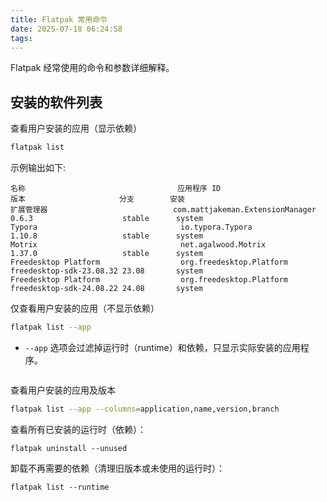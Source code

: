 ```yaml
---
title: Flatpak 常用命令
date: 2025-07-18 06:24:58
tags:
---
```


Flatpak 经常使用的命令和参数详细解释。

<!-- more -->


## 安装的软件列表

查看用户安装的应用（显示依赖）

```bash
flatpak list 
```

示例输出如下:

```
名称                                  应用程序 ID                         版本                     分支        安装
扩展管理器                            com.mattjakeman.ExtensionManager    0.6.3                    stable      system
Typora                                io.typora.Typora                    1.10.8                   stable      system
Motrix                                net.agalwood.Motrix                 1.37.0                   stable      system
Freedesktop Platform                  org.freedesktop.Platform            freedesktop-sdk-23.08.32 23.08       system
Freedesktop Platform                  org.freedesktop.Platform            freedesktop-sdk-24.08.22 24.08       system
```

仅查看用户安装的应用（不显示依赖）

```bash
flatpak list --app
```

- `--app` 选项会过滤掉运行时（runtime）和依赖，只显示实际安装的应用程序。


```

```


 查看用户安装的应用及版本


```bash
flatpak list --app --columns=application,name,version,branch
```


查看所有已安装的运行时（依赖）：

```
flatpak uninstall --unused
```

卸载不再需要的依赖（清理旧版本或未使用的运行时）：

```
flatpak list --runtime
```